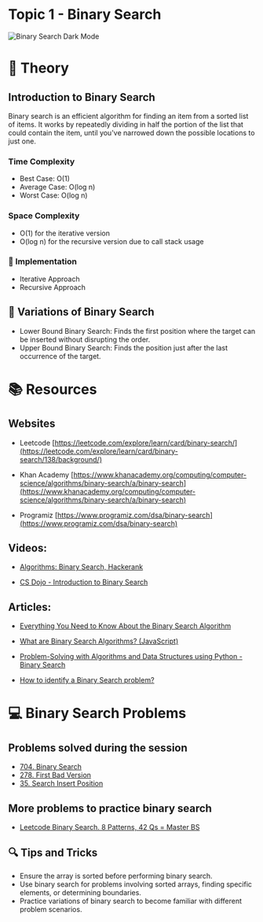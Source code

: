 # Topic 1 - Binary Search

![Binary Search Dark Mode](https://github.com/WomenInSoftwareEngineeringJP/algorithms-data-structures/assets/77953414/ce6c19e7-8324-4a0c-895f-478bf7978d1c)

# 📘 Theory
## Introduction to Binary Search
Binary search is an efficient algorithm for finding an item from a sorted list of items. It works by repeatedly dividing in half the portion of the list that could contain the item, until you've narrowed down the possible locations to just one.

### Time Complexity
- Best Case: O(1)
- Average Case: O(log n)
- Worst Case: O(log n)

### Space Complexity
- O(1) for the iterative version
- O(log n) for the recursive version due to call stack usage

### 🔧 Implementation
- Iterative Approach
- Recursive Approach

## 🔄 Variations of Binary Search
- Lower Bound Binary Search: Finds the first position where the target can be inserted without disrupting the order.
- Upper Bound Binary Search: Finds the position just after the last occurrence of the target.

# 📚 Resources

## Websites

* Leetcode [https://leetcode.com/explore/learn/card/binary-search/](https://leetcode.com/explore/learn/card/binary-search/138/background/)

* Khan Academy [https://www.khanacademy.org/computing/computer-science/algorithms/binary-search/a/binary-search](https://www.khanacademy.org/computing/computer-science/algorithms/binary-search/a/binary-search)

* Programiz [https://www.programiz.com/dsa/binary-search](https://www.programiz.com/dsa/binary-search)

## Videos:

* [Algorithms: Binary Search, Hackerank](https://www.youtube.com/watch?v=P3YID7liBug&list=PL0BT4R9vArM47p1fI2re36ZzB6DG7MFzS&index=6&t=213s)

* [CS Dojo - Introduction to Binary Search](https://www.youtube.com/watch?v=6ysjqCUv3K4&t=38s)


## Articles:

* [Everything You Need to Know About the Binary Search Algorithm](https://towardsdatascience.com/everything-you-need-to-know-about-the-binary-search-algorithm-6bc4f9a3127d)

* [What are Binary Search Algorithms? (JavaScript)](https://medium.com/javascript-in-plain-english/a-word-on-binary-search-241df807761e)

* [Problem-Solving with Algorithms and Data Structures using Python - Binary Search](https://runestone.academy/ns/books/published/pythonds/SortSearch/TheBinarySearch.html)

* [How to identify a Binary Search problem?](https://medium.com/@vaishalithakur614/how-to-identify-a-binary-search-problem-60fbc0ae25ba)

# 💻 Binary Search Problems

## Problems solved during the session

* [704. Binary Search](https://leetcode.com/problems/binary-search/?envType=study-plan&id=algorithm-i)
* [278. First Bad Version](https://leetcode.com/problems/first-bad-version/?envType=study-plan&id=algorithm-i)
* [35. Search Insert Position](https://leetcode.com/problems/search-insert-position/?envType=study-plan&id=algorithm-i)

## More problems to practice binary search
* [Leetcode Binary Search. 8 Patterns, 42 Qs = Master BS](https://leetcode.com/studyplan/binary-search/)

## 🔍 Tips and Tricks
- Ensure the array is sorted before performing binary search.
- Use binary search for problems involving sorted arrays, finding specific elements, or determining boundaries.
- Practice variations of binary search to become familiar with different problem scenarios.
